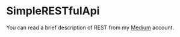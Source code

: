 # SimpleRESTfulApi
You can read a brief description of REST from my [Medium](https://medium.com/@erdemegeeroglu/restful-d1553f8c9071) account.

